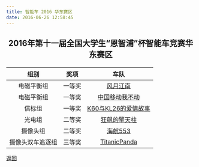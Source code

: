 ```yaml
---
title: 智能车 2016 华东赛区
date: 2016-06-26 12:58:45
---
```

## <p align="center">2016年第十一届全国大学生“恩智浦”杯智能车竞赛华东赛区</p>
|组别|奖项|车队|
|:---:|:---:|:---:|
|电磁平衡组|一等奖|[风月江南](风月江南/)|
|电磁平衡组|一等奖|[中国移动我不动](中国移动我不动/)|
|信标组|一等奖|[K60与KL26的爱情故事](K60与KL26的爱情故事/)|
|光电组|二等奖|[狂飙的擎天柱](狂飙的擎天柱/)|
|摄像头组|二等奖|[海航553](海航553/)|
|摄像头双车追逐组|三等奖|[TitanicPanda](TitanicPanda/)|


[返回](/bst/)